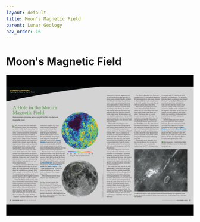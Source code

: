 ```yaml
---
layout: default
title: Moon's Magnetic Field
parent: Lunar Geology
nav_order: 16
---
```

# Moon's Magnetic Field

![Image.png](Moon's%20Magnetic%20Field.assets/Image.png)

